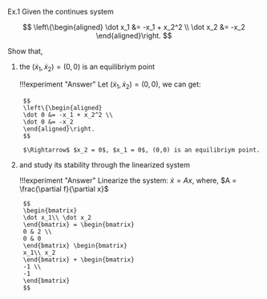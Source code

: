 Ex.1 Given the continues system

$$
\left\{\begin{aligned}
\dot x_1 &= -x_1 + x_2^2 \\
\dot x_2 &= -x_2
\end{aligned}\right.
$$

Show that,

1. the $(\dot x_1, \dot x_2) = (0,0)$ is an equilibriym point
    
    !!!experiment "Answer"
        Let $(\dot x_1, \dot x_2) = (0,0)$, we can get:

        $$
        \left\{\begin{aligned}
        \dot 0 &= -x_1 + x_2^2 \\
        \dot 0 &= -x_2
        \end{aligned}\right.
        $$

        $\Rightarrow$ $x_2 = 0$, $x_1 = 0$, (0,0) is an equilibriym point.

2. and study its stability through the linearized system

    !!!experiment "Answer"
        Linearize the system: $\dot x = Ax$, where, $A = \frac{\partial f}{\partial x}$

        $$
        \begin{bmatrix}
        \dot x_1\\ \dot x_2
        \end{bmatrix} = \begin{bmatrix}
        0 & 2 \\
        0 & 0
        \end{bmatrix} \begin{bmatrix}
        x_1\\ x_2
        \end{bmatrix} + \begin{bmatrix}
        -1 \\
        -1
        \end{bmatrix}
        $$